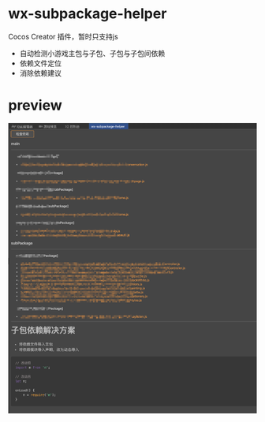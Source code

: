 # wx-subpackage-helper

Cocos Creator 插件，暂时只支持js

- 自动检测小游戏主包与子包、子包与子包间依赖
- 依赖文件定位
- 消除依赖建议

# preview

![preview](preview.png)
